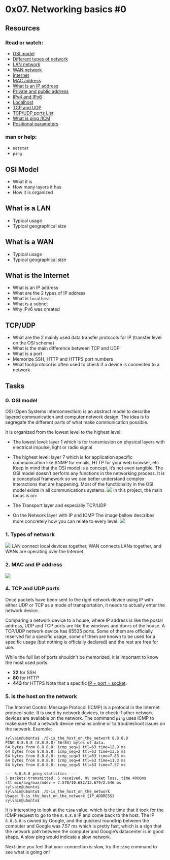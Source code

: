 # 0x07. Networking basics #0
## Resources
### Read or watch:
* [OSI model](https://en.m.wikipedia.org/wiki/OSI_model)
* [Different types of network](https://www.lifewire.com/lans-wans-and-other-area-networks-817376)
* [LAN network](https://en.m.wikipedia.org/wiki/Local_area_network)
* [WAN network](https://en.m.wikipedia.org/wiki/Wide_area_network)
* [Internet](https://en.m.wikipedia.org/wiki/Internet)
* [MAC address](https://whatismyipaddress.com/mac-address)
* [What is an IP address](https://www.bleepingcomputer.com/tutorials/ip-addresses-explained/)
* [Private and public address](https://www.iplocation.net/public-vs-private-ip-address)
* [IPv4 and IPv6](https://www.webopedia.com/insights/ipv6-ipv4-difference/)
* [Localhost](https://en.m.wikipedia.org/wiki/Localhost)
* [TCP and UDP](https://www.howtogeek.com/190014/htg-explains-what-is-the-difference-between-tcp-and-udp/)
* [TCP/UDP ports List](https://en.m.wikipedia.org/wiki/List_of_TCP_and_UDP_port_numbers)
* [What is ping /ICM](https://en.m.wikipedia.org/wiki/Ping_(networking_utility))
* [Positional parameters](https://wiki.bash-hackers.org/scripting/posparams)
### man or help:
* `netstat`
* `ping`
## OSI Model
* What it is
* How many layers it has
* How it is organized
## What is a LAN
* Typical usage
* Typical geographical size
## What is a WAN
* Typical usage
* Typical geographical size
## What is the Internet
* What is an IP address
* What are the 2 types of IP address
* What is `localhost`
* What is a subnet
* Why IPv6 was created
## TCP/UDP
* What are the 2 mainly used data transfer protocols for IP (transfer level on the OSI schema)
* What is the main difference between TCP and UDP
* What is a port
* Memorize SSH, HTTP and HTTPS port numbers
* What tool/protocol is often used to check if a device is connected to a network
## Tasks
### 0. OSI model
OSI (Open Systems Interconnection) is an abstract model to describe layered communication and computer network design. The idea is to segregate the different parts of what make communication possible.

It is organized from the lowest level to the highest level:
* The lowest level: layer 1 which is for transmission on physical layers with electrical impulse, light or radio signal
* The highest level: layer 7 which is for application specific communication like SNMP for emails, HTTP for your web browser, etc
Keep in mind that the OSI model is a concept, it’s not even tangible. The OSI model doesn’t perform any functions in the networking process. It is a conceptual framework so we can better understand complex interactions that are happening. Most of the functionality in the OSI model exists in all communications systems.
![](https://s3.amazonaws.com/alx-intranet.hbtn.io/uploads/medias/2018/6/4e6a0ad87a65d7054248.png?X-Amz-Algorithm=AWS4-HMAC-SHA256&X-Amz-Credential=AKIARDDGGGOUSBVO6H7D%2F20220901%2Fus-east-1%2Fs3%2Faws4_request&X-Amz-Date=20220901T233823Z&X-Amz-Expires=86400&X-Amz-SignedHeaders=host&X-Amz-Signature=183d3e472a889f609a2a3fdbb131c8b32c70e73b0a4b51d2412627b3eed62e7e)
In this project, the main focus is on:

* The Transport layer and especially TCP/UDP
* On the Network layer with IP and ICMP
The image bellow describes more concretely how you can relate to every level.
![](https://s3.amazonaws.com/alx-intranet.hbtn.io/uploads/medias/2020/9/0fc96bd99faa7941b18bcae4c5f90c6acd11791d.jpg?X-Amz-Algorithm=AWS4-HMAC-SHA256&X-Amz-Credential=AKIARDDGGGOUSBVO6H7D%2F20220901%2Fus-east-1%2Fs3%2Faws4_request&X-Amz-Date=20220901T233823Z&X-Amz-Expires=86400&X-Amz-SignedHeaders=host&X-Amz-Signature=1883f62ef62accd0e42c861ed94fd0b21c30d97d567ea2d7deca29ee7ca69295.png)
### 1. Types of network
![](https://s3.amazonaws.com/alx-intranet.hbtn.io/uploads/medias/2020/9/4b995d4f8078b44afa968d68a98035d2bd7e8fac.jpg?X-Amz-Algorithm=AWS4-HMAC-SHA256&X-Amz-Credential=AKIARDDGGGOUSBVO6H7D%2F20220901%2Fus-east-1%2Fs3%2Faws4_request&X-Amz-Date=20220901T233823Z&X-Amz-Expires=86400&X-Amz-SignedHeaders=host&X-Amz-Signature=a6322ca3594fe630089a5a7488a144a828350fc8fb8e2093166d8b7768a08413)
LAN connect local devices together, WAN connects LANs together, and WANs are operating over the Internet.
### 2. MAC and IP address
![](https://s3.amazonaws.com/alx-intranet.hbtn.io/uploads/medias/2020/9/1e348ba3bcbb094b02922f821ffeb3d8c5438b7b.jpg?X-Amz-Algorithm=AWS4-HMAC-SHA256&X-Amz-Credential=AKIARDDGGGOUSBVO6H7D%2F20220901%2Fus-east-1%2Fs3%2Faws4_request&X-Amz-Date=20220901T233823Z&X-Amz-Expires=86400&X-Amz-SignedHeaders=host&X-Amz-Signature=b453542b8bddc72f903459111e3cc104ea2a50022da5364db587292b3da9d8ba)
### 4. TCP and UDP ports
Once packets have been sent to the right network device using IP with either UDP or TCP as a mode of transportation, it needs to actually enter the network device.

Comparing a network device to a house, where IP address is like the postal address, UDP and TCP ports are like the windows and doors of the house. A TCP/UDP network device has 65535 ports. Some of them are officially reserved for a specific usage, some of them are known to be used for a specific usage (but nothing is officially declared) and the rest are free for use.

While the full list of ports shouldn't be memorized, it is important to know the most used ports:
* **22** for SSH
* **80** for HTTP
* **443** for HTTPS
Note that a specific [IP + port = socket](https://www.stackoverflow.com/questions/152457/what-is-the-difference-between-a-port-and-a-socket/).
### 5. Is the host on the network
The Internet Control Message Protocol (ICMP) is a protocol in the Internet protocol suite. It is used by network devices, to check if other network devices are available on the network. The command `ping` uses ICMP to make sure that a network device remains online or to troubleshoot issues on the network.
Example:
```
sylvain@ubuntu$ ./5-is_the_host_on_the_network 8.8.8.8
PING 8.8.8.8 (8.8.8.8) 56(84) bytes of data.
64 bytes from 8.8.8.8: icmp_seq=1 ttl=63 time=12.9 ms
64 bytes from 8.8.8.8: icmp_seq=2 ttl=63 time=13.6 ms
64 bytes from 8.8.8.8: icmp_seq=3 ttl=63 time=7.83 ms
64 bytes from 8.8.8.8: icmp_seq=4 ttl=63 time=11.3 ms
64 bytes from 8.8.8.8: icmp_seq=5 ttl=63 time=7.57 ms

--- 8.8.8.8 ping statistics ---
5 packets transmitted, 5 received, 0% packet loss, time 4006ms
rtt min/avg/max/mdev = 7.570/10.682/13.679/2.546 ms
sylvain@ubuntu$
sylvain@ubuntu$ ./5-is_the_host_on_the_network
Usage: 5-is_the_host_on_the_network {IP_ADDRESS}
sylvain@ubuntu$ 
```
It is interesting to look at the `time` value, which is the time that it took for the ICMP request to go to the `8.8.8.8` IP and come back to the host. The IP `8.8.8.8` is owned by Google, and the quickest roundtrip between the computer and Google was 7.57 ms which is pretty fast, which is a sign that the network path between the computer and Google’s datacenter is in good shape. A slow ping would indicate a slow network.

Next time you feel that your connection is slow, try the `ping` command to see what is going on!
